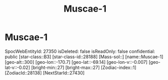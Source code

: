﻿---
title: "Muscae-1"
location: [-69.14,-170.7,300]
type: Station
tags:
- astro/Star

---

# Muscae-1

SpocWebEntityId: 27350
isDeleted: false
isReadOnly: false
confidential: public
[star-class::B3]
[star-class-id::28188]
[Mass-sol::]
[name::Muscae-1]
[geo-alt::300]
[geo-lon::-170.7]
[geo-lat::-69.14]
[geo-lon-v::-0.007]
[geo-lat-v::-0.02]
[bright-min::27]
[bright-max::27]
[Zodiac-index::1]
[ZodiacId::28138]
[NextStarId::27430]

